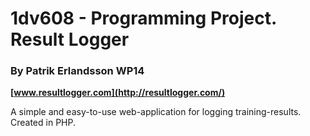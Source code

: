 # 1dv608 - Programming Project. Result Logger

### By Patrik Erlandsson WP14

**[www.resultlogger.com](http://resultlogger.com/)**

A simple and easy-to-use web-application for logging training-results. Created in PHP. 